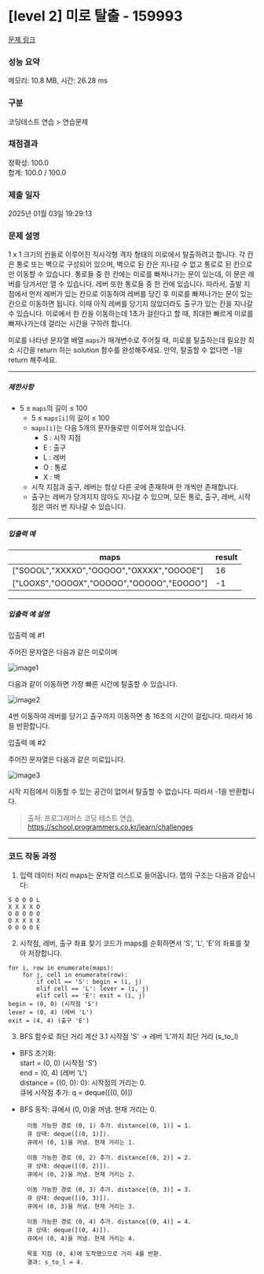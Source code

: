 # [level 2] 미로 탈출 - 159993 

[문제 링크](https://school.programmers.co.kr/learn/courses/30/lessons/159993) 

### 성능 요약

메모리: 10.8 MB, 시간: 26.28 ms

### 구분

코딩테스트 연습 > 연습문제

### 채점결과

정확성: 100.0<br/>합계: 100.0 / 100.0

### 제출 일자

2025년 01월 03일 19:29:13

### 문제 설명

<p>1 x 1 크기의 칸들로 이루어진 직사각형 격자 형태의 미로에서 탈출하려고 합니다. 각 칸은 통로 또는 벽으로 구성되어 있으며, 벽으로 된 칸은 지나갈 수 없고 통로로 된 칸으로만 이동할 수 있습니다. 통로들 중 한 칸에는 미로를 빠져나가는 문이 있는데, 이 문은 레버를 당겨서만 열 수 있습니다. 레버 또한 통로들 중 한 칸에 있습니다. 따라서, 출발 지점에서 먼저 레버가 있는 칸으로 이동하여 레버를 당긴 후 미로를 빠져나가는 문이 있는 칸으로 이동하면 됩니다. 이때 아직 레버를 당기지 않았더라도 출구가 있는 칸을 지나갈 수 있습니다. 미로에서 한 칸을 이동하는데 1초가 걸린다고 할 때, 최대한 빠르게 미로를 빠져나가는데 걸리는 시간을 구하려 합니다.</p>

<p>미로를 나타낸 문자열 배열&nbsp;<code>maps</code>가 매개변수로 주어질 때, 미로를 탈출하는데 필요한 최소 시간을 return 하는 solution 함수를 완성해주세요. 만약, 탈출할 수 없다면 -1을 return 해주세요.</p>

<hr>

<h5>제한사항</h5>

<ul>
<li>5&nbsp;≤ <code>maps</code>의 길이 ≤ 100

<ul>
<li>5 ≤ <code>maps[i]</code>의 길이 ≤ 100</li>
<li><code>maps[i]</code>는 다음 5개의 문자들로만 이루어져 있습니다.

<ul>
<li>S : 시작 지점</li>
<li>E : 출구</li>
<li>L : 레버</li>
<li>O : 통로</li>
<li>X : 벽</li>
</ul></li>
<li>시작 지점과 출구, 레버는 항상 다른 곳에 존재하며 한 개씩만 존재합니다.</li>
<li>출구는 레버가 당겨지지 않아도 지나갈 수 있으며, 모든 통로, 출구, 레버, 시작점은 여러 번 지나갈 수 있습니다.</li>
</ul></li>
</ul>

<hr>

<h5>입출력 예</h5>
<table class="table">
        <thead><tr>
<th>maps</th>
<th>result</th>
</tr>
</thead>
        <tbody><tr>
<td>["SOOOL","XXXXO","OOOOO","OXXXX","OOOOE"]</td>
<td>16</td>
</tr>
<tr>
<td>["LOOXS","OOOOX","OOOOO","OOOOO","EOOOO"]</td>
<td>-1</td>
</tr>
</tbody>
      </table>
<hr>

<h5>입출력 예 설명</h5>

<p>입출력 예 #1</p>

<p>주어진 문자열은 다음과 같은 미로이며</p>

<p><img src="https://user-images.githubusercontent.com/62426665/214443486-cb2b84a4-afc6-4b25-8da2-645a853859f1.png" title="" alt="image1"></p>

<p>다음과 같이 이동하면 가장 빠른 시간에 탈출할 수 있습니다.</p>

<p><img src="https://user-images.githubusercontent.com/62426665/207090680-93289071-da4f-4126-9c31-066c1d4d3802.png" title="" alt="image2"></p>

<p>4번 이동하여 레버를 당기고 출구까지 이동하면 총 16초의 시간이 걸립니다. 따라서 16을 반환합니다.</p>

<p>입출력 예 #2</p>

<p>주어진 문자열은 다음과 같은 미로입니다.</p>

<p><img src="https://user-images.githubusercontent.com/62426665/214443892-1e7734e9-b4c8-49af-ba29-aa5597039617.png" title="" alt="image3"></p>

<p>시작 지점에서 이동할 수 있는 공간이 없어서 탈출할 수 없습니다. 따라서 -1을 반환합니다.</p>


> 출처: 프로그래머스 코딩 테스트 연습, https://school.programmers.co.kr/learn/challenges
---
### 코드 작동 과정
1. 입력 데이터 처리
maps는 문자열 리스트로 들어옵니다.
맵의 구조는 다음과 같습니다:
```
S O O O L
X X X X O
O O O O O
O X X X X
O O O O E
```

2. 시작점, 레버, 출구 좌표 찾기
코드가 maps를 순회하면서 'S', 'L', 'E'의 좌표를 찾아 저장합니다.
```
for i, row in enumerate(maps):
    for j, cell in enumerate(row):
        if cell == 'S': begin = (i, j)
        elif cell == 'L': lever = (i, j)
        elif cell == 'E': exit = (i, j)
begin = (0, 0) (시작점 'S')
lever = (0, 4) (레버 'L')
exit = (4, 4) (출구 'E')
```

3. BFS 함수로 최단 거리 계산
3.1 시작점 'S' → 레버 'L'까지 최단 거리 (s_to_l)
- BFS 초기화: <br>
        start = (0, 0) (시작점 'S') <br>
        end = (0, 4) (레버 'L') <br>
        distance = {(0, 0): 0}: 시작점의 거리는 0. <br>
        큐에 시작점 추가: q = deque([(0, 0)]) <br>
- BFS 동작:
        큐에서 (0, 0)을 꺼냄. 현재 거리는 0.

        이동 가능한 경로 (0, 1) 추가. distance[(0, 1)] = 1.
        큐 상태: deque([(0, 1)]).
        큐에서 (0, 1)을 꺼냄. 현재 거리는 1.
        
        이동 가능한 경로 (0, 2) 추가. distance[(0, 2)] = 2.
        큐 상태: deque([(0, 2)]).
        큐에서 (0, 2)을 꺼냄. 현재 거리는 2.
        
        이동 가능한 경로 (0, 3) 추가. distance[(0, 3)] = 3.
        큐 상태: deque([(0, 3)]).
        큐에서 (0, 3)을 꺼냄. 현재 거리는 3.
        
        이동 가능한 경로 (0, 4) 추가. distance[(0, 4)] = 4.
        큐 상태: deque([(0, 4)]).
        큐에서 (0, 4)을 꺼냄. 현재 거리는 4.
        
        목표 지점 (0, 4)에 도착했으므로 거리 4를 반환.
        결과: s_to_l = 4.
